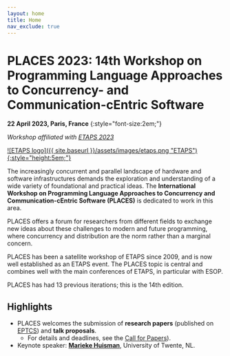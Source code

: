 ```yaml
---
layout: home
title: Home
nav_exclude: true
---
```


# PLACES 2023: 14th Workshop on Programming Language Approaches to Concurrency- and Communication-cEntric Software

**22 April 2023, Paris, France**
{:style="font-size:2em;"}

_Workshop affiliated with [ETAPS 2023](https://etaps.org/2023)_

[![ETAPS logo]({{ site.baseurl }}/assets/images/etaps.png "ETAPS"){:style="height:5em;"}](https://etaps.org/2023)

The increasingly concurrent and parallel landscape of hardware and software
infrastructures demands the exploration and understanding of a wide variety of
foundational and practical ideas. The **International Workshop on Programming
Language Approaches to Concurrency and Communication-cEntric Software (PLACES)**
is dedicated to work in this area.

PLACES offers a forum for researchers from different fields to exchange new
ideas about these challenges to modern and future programming, where concurrency
and distribution are the norm rather than a marginal concern.

PLACES has been a satellite workshop of ETAPS since 2009, and is now well
established as an ETAPS event. The PLACES topic is central and combines well
with the main conferences of ETAPS, in particular with ESOP. 

PLACES has had 13 previous iterations; this is the 14th edition.

## Highlights

* PLACES welcomes the submission of **research papers** (published on [EPTCS](https://eptcs.org)) and **talk proposals**.
    - For details and deadlines, see the [Call for Papers](cfp)).
* Keynote speaker: **[Marieke Huisman](https://wwwhome.ewi.utwente.nl/~marieke)**, University of Twente, NL.
